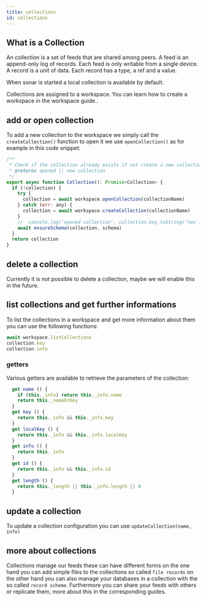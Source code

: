 ```yaml
---
title: collections
id: collections
---
```


## What is a Collection
An collection is a set of feeds that are shared among peers.
A feed is an append-only log of records. Each feed is only writable from a single device.
A record is a unit of data. Each record has a type, a ref and a value.

When sonar is started a local collection is available by default.

Collections are assigned to a workspace. You can learn how to create a workspace in the workspace guide..


## add or open collection

To add a new collection to the workspace we simply call the ```createCollection()``` function to open it we use ```openCollection()``` as for example in this code snippet:


```js
/**
 * Check if the collection already exists if not create a new collection
 * @returns opened || new collection
 */
export async function Collection(): Promise<Collection> {
  if (!collection) {
    try {
      collection = await workspace.openCollection(collectionName)
    } catch (err: any) {
      collection = await workspace.createCollection(collectionName)
    }
    //  console.log('opened collection', collection.key.toString('hex'))
    await ensureSchema(collection, schema)
  }
  return collection
}
```

## delete a collection
Currently it is not possible to delete a collection, maybe we will enable this in the future.

## list collections and get further informations


To list the collections in a workspace and get more information about them you can use the following functions:

``` js
await workspace.listCollections
collection.key
collection.info
```

### getters

Various getters are available to retrieve the parameters of the collection:


```js
  get name () {
    if (this._info) return this._info.name
    return this._nameOrKey
  }
  get key () {
    return this._info && this._info.key
  }
  get localKey () {
    return this._info && this._info.localKey
  }
  get info () {
    return this._info
  }
  get id () {
    return this._info && this._info.id
  }
  get length () {
    return this._length || this._info.length || 0
  }
```

## update a collection

To update a collection configuration you can use ```updateCollection(name, info)```

## more about collections

Collections manage our feeds these can have different forms on the one hand you can add simple files to the collections so called `file records` on the other hand you can also manage your databases in a collection with the so called `record scheme`. Furthermore you can share your feeds with others or replicate them, more about this in the corresponding guides.